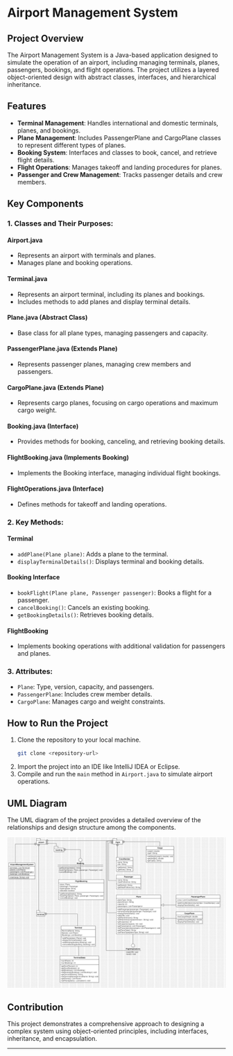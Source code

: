 
# Airport Management System

## Project Overview
The Airport Management System is a Java-based application designed to simulate the operation of an airport, including managing terminals, planes, passengers, bookings, and flight operations. The project utilizes a layered object-oriented design with abstract classes, interfaces, and hierarchical inheritance.

## Features
- **Terminal Management**: Handles international and domestic terminals, planes, and bookings.
- **Plane Management**: Includes PassengerPlane and CargoPlane classes to represent different types of planes.
- **Booking System**: Interfaces and classes to book, cancel, and retrieve flight details.
- **Flight Operations**: Manages takeoff and landing procedures for planes.
- **Passenger and Crew Management**: Tracks passenger details and crew members.

## Key Components
### 1. **Classes and Their Purposes**:
#### Airport.java
- Represents an airport with terminals and planes.
- Manages plane and booking operations.

#### Terminal.java
- Represents an airport terminal, including its planes and bookings.
- Includes methods to add planes and display terminal details.

#### Plane.java (Abstract Class)
- Base class for all plane types, managing passengers and capacity.

#### PassengerPlane.java (Extends Plane)
- Represents passenger planes, managing crew members and passengers.

#### CargoPlane.java (Extends Plane)
- Represents cargo planes, focusing on cargo operations and maximum cargo weight.

#### Booking.java (Interface)
- Provides methods for booking, canceling, and retrieving booking details.

#### FlightBooking.java (Implements Booking)
- Implements the Booking interface, managing individual flight bookings.

#### FlightOperations.java (Interface)
- Defines methods for takeoff and landing operations.

### 2. **Key Methods**:
#### Terminal
- `addPlane(Plane plane)`: Adds a plane to the terminal.
- `displayTerminalDetails()`: Displays terminal and booking details.

#### Booking Interface
- `bookFlight(Plane plane, Passenger passenger)`: Books a flight for a passenger.
- `cancelBooking()`: Cancels an existing booking.
- `getBookingDetails()`: Retrieves booking details.

#### FlightBooking
- Implements booking operations with additional validation for passengers and planes.

### 3. **Attributes**:
- `Plane`: Type, version, capacity, and passengers.
- `PassengerPlane`: Includes crew member details.
- `CargoPlane`: Manages cargo and weight constraints.

## How to Run the Project
1. Clone the repository to your local machine.
   ```bash
   git clone <repository-url>
   ```
2. Import the project into an IDE like IntelliJ IDEA or Eclipse.
3. Compile and run the `main` method in `Airport.java` to simulate airport operations.

## UML Diagram
The UML diagram of the project provides a detailed overview of the relationships and design structure among the components.

![UML Diagram](./UMLimage.png)

## Contribution
This project demonstrates a comprehensive approach to designing a complex system using object-oriented principles, including interfaces, inheritance, and encapsulation.

---